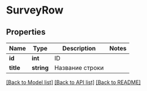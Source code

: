 # SurveyRow

## Properties
Name | Type | Description | Notes
------------ | ------------- | ------------- | -------------
**id** | **int** | ID | 
**title** | **string** | Название строки | 

[[Back to Model list]](../README.md#documentation-for-models) [[Back to API list]](../README.md#documentation-for-api-endpoints) [[Back to README]](../README.md)


